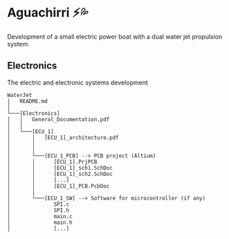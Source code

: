 # Aguachirri ⚡💦

Development of a small electric power boat with a dual water jet propulsion system.
## Electronics
 The electric and electronic systems development 

    WaterJet
    │   README.md   
    │
    └───[Electronics]
    │   │   General_Documentation.pdf
    │   │
    │   └───[ECU_1]
    │       │   [ECU_1]_architecture.pdf
    │       │   
    │       │
    │       └───[ECU_1_PCB] --> PCB project (Altium)
    │       │      [ECU_1].PrjPCB
    │       │      [ECU_1]_sch1.SchDoc
    │       │      [ECU_1]_sch2.SchDoc
    │       │      [...]
    │       │      [ECU_1]_PCB.PcbDoc
    │       │
    │       └───[ECU_1_SW] --> Software for microcontroller (if any)
    │              SPI.c
    │              SPI.h
    │              main.c
    │              main.h
    │              [...]    